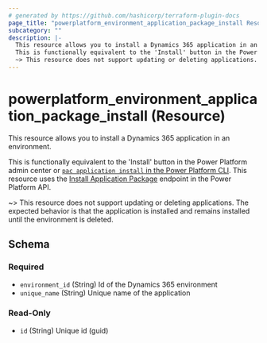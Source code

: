 ```yaml
---
# generated by https://github.com/hashicorp/terraform-plugin-docs
page_title: "powerplatform_environment_application_package_install Resource - powerplatform"
subcategory: ""
description: |-
  This resource allows you to install a Dynamics 365 application in an environment.
  This is functionally equivalent to the 'Install' button in the Power Platform admin center or pac application install in the Power Platform CLI https://docs.microsoft.com/en-us/powerapps/developer/data-platform/powerapps-cli#pac-application-install.  This resource uses the Install Application Package https://docs.microsoft.com/en-us/rest/api/power-platform/appmanagement/applications/installapplicationpackage endpoint in the Power Platform API.
  ~> This resource does not support updating or deleting applications.  The expected behavior is that the application is installed and remains installed until the environment is deleted.
---
```


# powerplatform_environment_application_package_install (Resource)

This resource allows you to install a Dynamics 365 application in an environment.

This is functionally equivalent to the 'Install' button in the Power Platform admin center or [`pac application install` in the Power Platform CLI](https://docs.microsoft.com/en-us/powerapps/developer/data-platform/powerapps-cli#pac-application-install).  This resource uses the [Install Application Package](https://docs.microsoft.com/en-us/rest/api/power-platform/appmanagement/applications/installapplicationpackage) endpoint in the Power Platform API.

~> This resource does not support updating or deleting applications.  The expected behavior is that the application is installed and remains installed until the environment is deleted.



<!-- schema generated by tfplugindocs -->
## Schema

### Required

- `environment_id` (String) Id of the Dynamics 365 environment
- `unique_name` (String) Unique name of the application

### Read-Only

- `id` (String) Unique id (guid)
